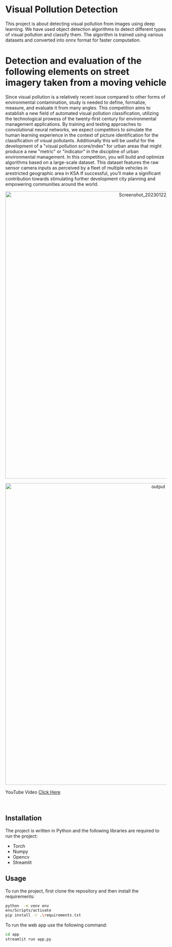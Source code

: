 # Visual Pollution Detection

This project is about detecting visual pollution from images using deep learning. We have used object detection algorithms to detect different types of visual pollution and classify them. The algorithm is trained using various datasets and converted into onnx format for faster computation.

# Detection and evaluation of the following elements on street imagery taken from a moving vehicle

Since visual pollution is a relatively recent issue compared to other forms of environmental contamination, study is needed to define, formalize, measure, and evaluate it from many angles. This competition aims to establish a new field of automated visual pollution classification, utilizing the technological prowess of the twenty-first century for environmental management applications.
By training and testing approaches to convolutional neural networks, we expect competitors to simulate the human learning experience in the context of picture identification for the classification of visual pollutants.
Additionally this will be useful for the development of a "visual pollution score/index" for urban areas that might produce a new "metric" or "indicator" in the discipline of urban environmental management.
In this competition, you will build and optimize algorithms based on a large-scale dataset. This dataset features the raw sensor camera inputs as perceived by a fleet of multiple vehicles in arestricted geographic area in KSA
If successful, you’ll make a significant contribution towards stimulating further development city planning and empowering communities around the world.


<p align="center">
<img width="895" alt="Screenshot_20230122_174442" src="https://user-images.githubusercontent.com/103782863/222286968-6f98fdab-42ac-4652-bf81-ecede2c00f81.png">
</p>

<p align="center">
<img width="940" alt="output" src="https://user-images.githubusercontent.com/103782863/222291060-3dc77ddd-862b-47ca-bbbb-21916feca180.png">
</p>

YouTube Video [Click Here](https://youtu.be/YOiUuPmjllw)
</br>

</br>

## Installation

The project is written in Python and the following libraries are required to run the project:

- Torch
- Numpy
- Opencv
- Streamlit

## Usage

To run the project, first clone the repository and then install the requirements:

```bash
python  -m venv env
env/Scripts/activate
pip install -r .\requirements.txt
```

To run the web app use the following command:

```bash
cd app
streamlit run app.py
```
